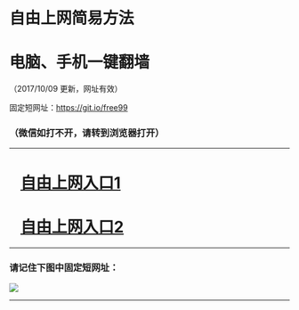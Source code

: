 ﻿# 自由上网简易方法

# 电脑、手机一键翻墙

（2017/10/09 更新，网址有效）

固定短网址：https://git.io/free99

### （微信如打不开，请转到浏览器打开）


***





# &nbsp;&nbsp; <a href="http://ft160628140.fwq-tz-1001.info/fwqtz01.html?t=10090018639 " target="_blank">自由上网入口1</a>
# &nbsp;&nbsp; <a href="http://ft148682504.fwq-tz-1002.info/fwqtz02.html?t=100900124746 " target="_blank">自由上网入口2</a>
***

### 请记住下图中固定短网址：

<img src="https://s3-us-west-2.amazonaws.com/fwq-1001/yjfq-20170905okok.png" /> 


***


